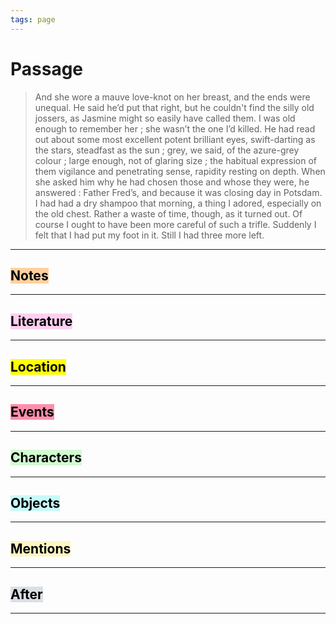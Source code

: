 ```yaml
---
tags: page
---
```


# Passage
> And she wore a mauve love-knot on her breast, and the ends were unequal. He said he’d put that right, but he couldn't find the silly old jossers, as Jasmine might so easily have called them. I was old enough to remember her ; she wasn’t the one I’d killed. He had read out about some most excellent potent brilliant eyes, swift-darting as the stars, steadfast as the sun ; grey, we said, of the azure-grey colour ; large enough, not of glaring size ; the habitual expression of them vigilance and penetrating sense, rapidity resting on depth. When she asked him why he had chosen those and whose they were, he answered : Father Fred’s, and because it was closing day in Potsdam. I had had a dry shampoo that morning, a thing I adored, especially on the old chest. Rather a waste of time, though, as it turned out. Of course I ought to have been more careful of such a trifle. Suddenly I felt that I had put my foot in it. Still I had three more left.
---
## <mark style="background: #FFB86CA6;">Notes</mark>
---


## <mark style="background: #FFB8EBA6;">Literature</mark>
---

## <mark class="hltr-purple">Location</mark>
---

## <mark style="background: #FF5582A6;">Events</mark>
---

## <mark style="background: #BBFABBA6;">Characters</mark>
---

## <mark style="background: #ABF7F7A6;">Objects</mark>
---

## <mark style="background: #FFF3A3A6;">Mentions</mark>
---

## <mark style="background: #CACFD9A6;">After</mark>
---